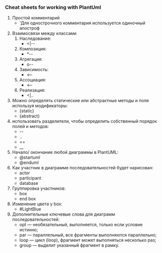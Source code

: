 ### Cheat sheets for working with PlantUml
1. Простой комментарий
   * 'Для однострочного комментария используется одиночный апостроф
2. Взаимосвязи между классами
   1) Наследование:
      * <|--
   2) Композиция:
      * *--
   3) Агрегация:
      * o--
   4) Зависимость:
      * <--
   5) Ассоциация:
      * <--
   6) Реализация:
      * <|..
3. Можно определять статические или абстрактные методы и поля используя модификаторы:
   * {static}
   * {abstract}
4. использовать разделители, чтобы определить собственный порядок полей и методов:
   * --
   * ..
   * ==
   * __
5. Начало/ окончание любой диаграммы в PlantUML:
   * @startuml
   * @enduml
6. Как участник в диаграмме последовательностей будет нарисован:
   * actor
   * participant
   * database 
7. Группировка участников:
   * box
   * end box
8. Изменение цвета у box:
   * #LightBlue
9. Дополнительные ключевые слова для диаграмм последовательностей:
   * opt — необязательный, выполняется, только если условие истинно;
   * par — параллельный, все фрагменты выполняются параллельно;
   * loop — цикл (loop), фрагмент может выполняться несколько раз;
   * group — выделит указанный фрагмент в рамку.
